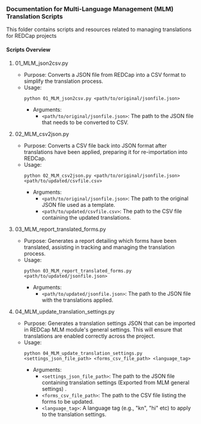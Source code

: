 ### Documentation for Multi-Language Management (MLM) Translation Scripts

This folder contains scripts and resources related to managing translations for REDCap projects

#### Scripts Overview

1. 01_MLM_json2csv.py
   - Purpose: Converts a JSON file from REDCap into a CSV format to simplify the translation process.
   - Usage:
     ```
     python 01_MLM_json2csv.py <path/to/original/jsonfile.json>
     ```
     - Arguments:
       - `<path/to/original/jsonfile.json>`: The path to the JSON file that needs to be converted to CSV.

2. 02_MLM_csv2json.py
   - Purpose: Converts a CSV file back into JSON format after translations have been applied, preparing it for re-importation into REDCap.
   - Usage:
     ```
     python 02_MLM_csv2json.py <path/to/original/jsonfile.json> <path/to/updated/csvfile.csv>
     ```
     - Arguments:
       - `<path/to/original/jsonfile.json>`: The path to the original JSON file used as a template.
       - `<path/to/updated/csvfile.csv>`: The path to the CSV file containing the updated translations.

3. 03_MLM_report_translated_forms.py
   - Purpose: Generates a report detailing which forms have been translated, assisting in tracking and managing the translation process.
   - Usage:
     ```
     python 03_MLM_report_translated_forms.py <path/to/updated/jsonfile.json>
     ```
     - Arguments:
       - `<path/to/updated/jsonfile.json>`: The path to the JSON file with the translations applied.

4. 04_MLM_update_translation_settings.py
   - Purpose: Generates a translation settings JSON that can be imported in REDCap MLM module's general settings. This will ensure that translations are enabled correctly across the project.
   - Usage:
     ```
     python 04_MLM_update_translation_settings.py <settings_json_file_path> <forms_csv_file_path> <language_tag>
     ```
     - Arguments:
       - `<settings_json_file_path>`: The path to the JSON file containing translation settings (Exported from MLM general settings) .
       - `<forms_csv_file_path>`: The path to the CSV file listing the forms to be updated.
       - `<language_tag>`: A language tag (e.g., "kn", "hi" etc) to apply to the translation settings.
